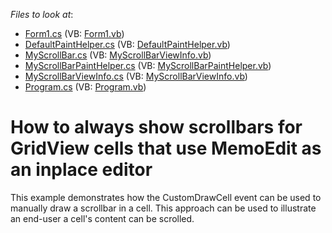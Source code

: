 <!-- default file list -->
*Files to look at*:

* [Form1.cs](./CS/Form1.cs) (VB: [Form1.vb](./VB/Form1.vb))
* [DefaultPaintHelper.cs](./CS/Helpers/DefaultPaintHelper.cs) (VB: [DefaultPaintHelper.vb](./VB/Helpers/DefaultPaintHelper.vb))
* [MyScrollBar.cs](./CS/Helpers/MyScrollBar.cs) (VB: [MyScrollBarViewInfo.vb](./VB/Helpers/MyScrollBarViewInfo.vb))
* [MyScrollBarPaintHelper.cs](./CS/Helpers/MyScrollBarPaintHelper.cs) (VB: [MyScrollBarPaintHelper.vb](./VB/Helpers/MyScrollBarPaintHelper.vb))
* [MyScrollBarViewInfo.cs](./CS/Helpers/MyScrollBarViewInfo.cs) (VB: [MyScrollBarViewInfo.vb](./VB/Helpers/MyScrollBarViewInfo.vb))
* [Program.cs](./CS/Program.cs) (VB: [Program.vb](./VB/Program.vb))
<!-- default file list end -->
# How to always show scrollbars for GridView cells that use MemoEdit as an inplace editor


<p>This example demonstrates how the CustomDrawCell event can be used to manually draw a scrollbar in a cell. This approach can be used to illustrate an end-user a cell's content can be scrolled.</p>

<br/>


